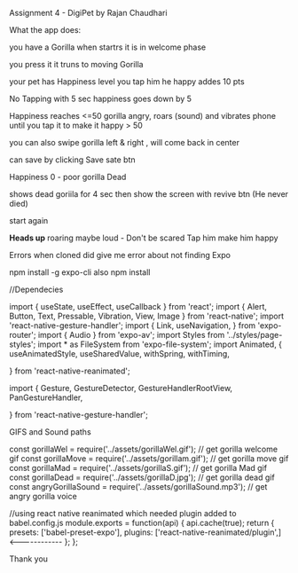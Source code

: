 Assignment 4 - DigiPet by Rajan Chaudhari

What the app does:

you have a Gorilla when startrs it is in welcome phase

you press it it truns to moving Gorilla

your pet has Happiness level you tap him he happy addes 10 pts

No Tapping with 5 sec happiness goes down by 5

Happiness reaches <=50 gorilla angry, roars (sound) and vibrates phone until you tap it to make it happy > 50

you can also swipe gorilla left & right , will come back in center

can save by clicking Save sate btn


Happiness 0 - poor gorilla Dead

shows dead goriila for 4 sec then show the screen with revive btn (He never died)

start again

**Heads up**
roaring maybe loud - Don't be scared Tap him make him happy

Errors
when cloned did give me error about not finding Expo

npm install -g expo-cli
also
npm install

//Dependecies

import { useState, useEffect, useCallback } from 'react';
import { Alert, Button, Text, Pressable, Vibration, View, Image } from 'react-native';
import 'react-native-gesture-handler';
import { Link, useNavigation,  } from 'expo-router';
import { Audio } from 'expo-av';
import Styles from '../styles/page-styles';
import * as FileSystem from 'expo-file-system';
import Animated, {
    useAnimatedStyle,
    useSharedValue,
    withSpring,
    withTiming,


} from 'react-native-reanimated';

import {
    Gesture,
    GestureDetector,
    GestureHandlerRootView,
    PanGestureHandler,
    
} from 'react-native-gesture-handler';


GIFS and Sound paths 

  const gorillaWel = require('../assets/gorillaWel.gif'); // get gorilla welcome gif
    const gorillaMove = require('../assets/gorillam.gif'); // get gorilla move gif
    const gorillaMad = require('../assets/gorillaS.gif'); // get gorilla Mad gif
    const gorillaDead = require('../assets/gorillaD.jpg'); // get gorilla dead gif
    const angryGorillaSound = require('../assets/gorillaSound.mp3'); // get angry gorilla voice

//using react native reanimated which needed plugin added to babel.config.js
module.exports = function(api) {
  api.cache(true);
  return {
      presets: ['babel-preset-expo'],
      plugins: ['react-native-reanimated/plugin',] <------------
  };
};

Thank you
